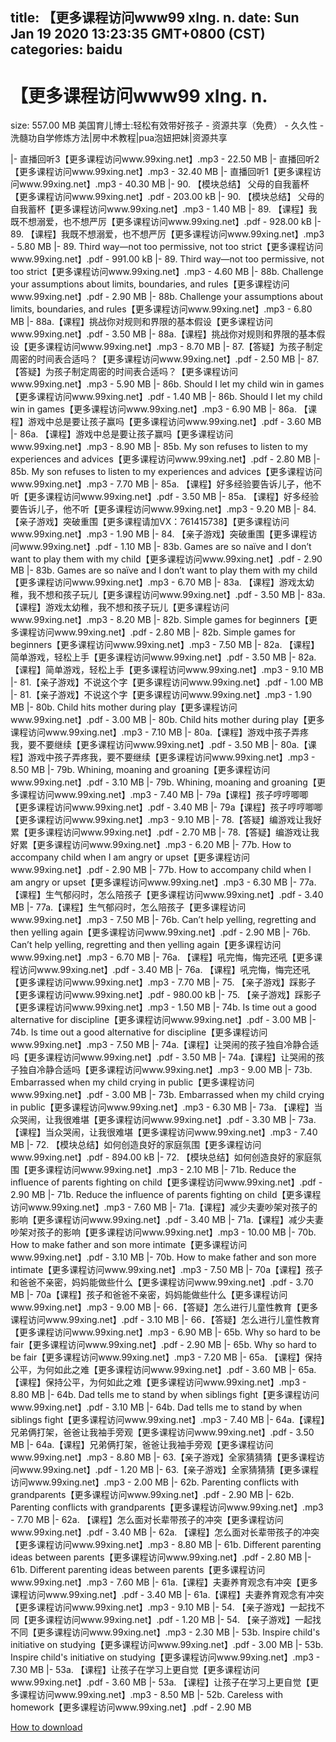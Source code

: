 
title: 【更多课程访问www99 xIng. n.
date: Sun Jan 19 2020 13:23:35 GMT+0800 (CST)    
categories: baidu
---

# 【更多课程访问www99 xIng. n.
size: 557.00 MB
 美国育儿博士:轻松有效带好孩子 - 资源共享（免费） - 久久性 - 洗髓功自学修炼方法|房中术教程|pua泡妞把妹|资源共享
 
|- 直播回听3【更多课程访问www.99xing.net】.mp3 - 22.50 MB
|- 直播回听2【更多课程访问www.99xing.net】.mp3 - 32.40 MB
|- 直播回听1【更多课程访问www.99xing.net】.mp3 - 40.30 MB
|- 90. 【模块总结】 父母的自我蓄杯【更多课程访问www.99xing.net】.pdf - 203.00 kB
|- 90. 【模块总结】 父母的自我蓄杯【更多课程访问www.99xing.net】.mp3 - 1.40 MB
|- 89. 【课程】我既不想溺爱，也不想严厉【更多课程访问www.99xing.net】.pdf - 928.00 kB
|- 89. 【课程】我既不想溺爱，也不想严厉【更多课程访问www.99xing.net】.mp3 - 5.80 MB
|- 89. Third way—not too permissive, not too strict【更多课程访问www.99xing.net】.pdf - 991.00 kB
|- 89. Third way—not too permissive, not too strict【更多课程访问www.99xing.net】.mp3 - 4.60 MB
|- 88b. Challenge your assumptions about limits, boundaries, and rules【更多课程访问www.99xing.net】.pdf - 2.90 MB
|- 88b. Challenge your assumptions about limits, boundaries, and rules【更多课程访问www.99xing.net】.mp3 - 6.80 MB
|- 88a.【课程】挑战你对规则和界限的基本假设【更多课程访问www.99xing.net】.pdf - 3.50 MB
|- 88a.【课程】挑战你对规则和界限的基本假设【更多课程访问www.99xing.net】.mp3 - 8.70 MB
|- 87.【答疑】为孩子制定周密的时间表合适吗？【更多课程访问www.99xing.net】.pdf - 2.50 MB
|- 87.【答疑】为孩子制定周密的时间表合适吗？【更多课程访问www.99xing.net】.mp3 - 5.90 MB
|- 86b. Should I let my child win in games【更多课程访问www.99xing.net】.pdf - 1.40 MB
|- 86b. Should I let my child win in games【更多课程访问www.99xing.net】.mp3 - 6.90 MB
|- 86a. 【课程】游戏中总是要让孩子赢吗【更多课程访问www.99xing.net】.pdf - 3.60 MB
|- 86a. 【课程】游戏中总是要让孩子赢吗【更多课程访问www.99xing.net】.mp3 - 8.90 MB
|- 85b. My son refuses to listen to my experiences and advices【更多课程访问www.99xing.net】.pdf - 2.80 MB
|- 85b. My son refuses to listen to my experiences and advices【更多课程访问www.99xing.net】.mp3 - 7.70 MB
|- 85a. 【课程】好多经验要告诉儿子，他不听【更多课程访问www.99xing.net】.pdf - 3.50 MB
|- 85a. 【课程】好多经验要告诉儿子，他不听【更多课程访问www.99xing.net】.mp3 - 9.20 MB
|- 84. 【亲子游戏】突破重围【更多课程请加VX：761415738】【更多课程访问www.99xing.net】.mp3 - 1.90 MB
|- 84. 【亲子游戏】突破重围【更多课程访问www.99xing.net】.pdf - 1.10 MB
|- 83b. Games are so naïve and I don’t want to play them with my child【更多课程访问www.99xing.net】.pdf - 2.90 MB
|- 83b. Games are so naïve and I don’t want to play them with my child【更多课程访问www.99xing.net】.mp3 - 6.70 MB
|- 83a. 【课程】游戏太幼稚，我不想和孩子玩儿【更多课程访问www.99xing.net】.pdf - 3.50 MB
|- 83a. 【课程】游戏太幼稚，我不想和孩子玩儿【更多课程访问www.99xing.net】.mp3 - 8.20 MB
|- 82b. Simple games for beginners【更多课程访问www.99xing.net】.pdf - 2.80 MB
|- 82b. Simple games for beginners【更多课程访问www.99xing.net】.mp3 - 7.50 MB
|- 82a. 【课程】简单游戏，轻松上手【更多课程访问www.99xing.net】.pdf - 3.50 MB
|- 82a. 【课程】简单游戏，轻松上手【更多课程访问www.99xing.net】.mp3 - 9.10 MB
|- 81.【亲子游戏】不说这个字【更多课程访问www.99xing.net】.pdf - 1.00 MB
|- 81.【亲子游戏】不说这个字【更多课程访问www.99xing.net】.mp3 - 1.90 MB
|- 80b. Child hits mother during play【更多课程访问www.99xing.net】.pdf - 3.00 MB
|- 80b. Child hits mother during play【更多课程访问www.99xing.net】.mp3 - 7.10 MB
|- 80a.【课程】游戏中孩子弄疼我，要不要继续【更多课程访问www.99xing.net】.pdf - 3.50 MB
|- 80a.【课程】游戏中孩子弄疼我，要不要继续【更多课程访问www.99xing.net】.mp3 - 8.50 MB
|- 79b. Whining, moaning and groaning【更多课程访问www.99xing.net】.pdf - 3.10 MB
|- 79b. Whining, moaning and groaning【更多课程访问www.99xing.net】.mp3 - 7.40 MB
|- 79a【课程】孩子哼哼唧唧【更多课程访问www.99xing.net】.pdf - 3.40 MB
|- 79a【课程】孩子哼哼唧唧【更多课程访问www.99xing.net】.mp3 - 9.10 MB
|- 78.【答疑】编游戏让我好累【更多课程访问www.99xing.net】.pdf - 2.70 MB
|- 78.【答疑】编游戏让我好累【更多课程访问www.99xing.net】.mp3 - 6.20 MB
|- 77b. How to accompany child when I am angry or upset【更多课程访问www.99xing.net】.pdf - 2.90 MB
|- 77b. How to accompany child when I am angry or upset【更多课程访问www.99xing.net】.mp3 - 6.30 MB
|- 77a.【课程】生气郁闷时，怎么陪孩子【更多课程访问www.99xing.net】.pdf - 3.40 MB
|- 77a.【课程】生气郁闷时，怎么陪孩子【更多课程访问www.99xing.net】.mp3 - 7.50 MB
|- 76b. Can’t help yelling, regretting and then yelling again【更多课程访问www.99xing.net】.pdf - 2.90 MB
|- 76b. Can’t help yelling, regretting and then yelling again【更多课程访问www.99xing.net】.mp3 - 6.70 MB
|- 76a. 【课程】吼完悔，悔完还吼【更多课程访问www.99xing.net】.pdf - 3.40 MB
|- 76a. 【课程】吼完悔，悔完还吼【更多课程访问www.99xing.net】.mp3 - 7.70 MB
|- 75. 【亲子游戏】踩影子【更多课程访问www.99xing.net】.pdf - 980.00 kB
|- 75. 【亲子游戏】踩影子【更多课程访问www.99xing.net】.mp3 - 1.50 MB
|- 74b. Is time out a good alternative for discipline【更多课程访问www.99xing.net】.pdf - 3.00 MB
|- 74b. Is time out a good alternative for discipline【更多课程访问www.99xing.net】.mp3 - 7.50 MB
|- 74a.【课程】让哭闹的孩子独自冷静合适吗【更多课程访问www.99xing.net】.pdf - 3.50 MB
|- 74a.【课程】让哭闹的孩子独自冷静合适吗【更多课程访问www.99xing.net】.mp3 - 9.00 MB
|- 73b. Embarrassed when my child crying in public【更多课程访问www.99xing.net】.pdf - 3.00 MB
|- 73b. Embarrassed when my child crying in public【更多课程访问www.99xing.net】.mp3 - 6.30 MB
|- 73a. 【课程】当众哭闹，让我很难堪【更多课程访问www.99xing.net】.pdf - 3.30 MB
|- 73a. 【课程】当众哭闹，让我很难堪【更多课程访问www.99xing.net】.mp3 - 7.40 MB
|- 72. 【模块总结】如何创造良好的家庭氛围【更多课程访问www.99xing.net】.pdf - 894.00 kB
|- 72. 【模块总结】如何创造良好的家庭氛围【更多课程访问www.99xing.net】.mp3 - 2.10 MB
|- 71b. Reduce the influence of parents fighting on child【更多课程访问www.99xing.net】.pdf - 2.90 MB
|- 71b. Reduce the influence of parents fighting on child【更多课程访问www.99xing.net】.mp3 - 7.60 MB
|- 71a.【课程】减少夫妻吵架对孩子的影响【更多课程访问www.99xing.net】.pdf - 3.40 MB
|- 71a.【课程】减少夫妻吵架对孩子的影响【更多课程访问www.99xing.net】.mp3 - 10.00 MB
|- 70b. How to make father and son more intimate【更多课程访问www.99xing.net】.pdf - 3.10 MB
|- 70b. How to make father and son more intimate【更多课程访问www.99xing.net】.mp3 - 7.50 MB
|- 70a【课程】孩子和爸爸不亲密，妈妈能做些什么【更多课程访问www.99xing.net】.pdf - 3.70 MB
|- 70a【课程】孩子和爸爸不亲密，妈妈能做些什么【更多课程访问www.99xing.net】.mp3 - 9.00 MB
|- 66．【答疑】怎么进行儿童性教育【更多课程访问www.99xing.net】.pdf - 3.10 MB
|- 66．【答疑】怎么进行儿童性教育【更多课程访问www.99xing.net】.mp3 - 6.90 MB
|- 65b. Why so hard to be fair【更多课程访问www.99xing.net】.pdf - 2.90 MB
|- 65b. Why so hard to be fair【更多课程访问www.99xing.net】.mp3 - 7.20 MB
|- 65a. 【课程】保持公平，为何如此之难【更多课程访问www.99xing.net】.pdf - 3.60 MB
|- 65a. 【课程】保持公平，为何如此之难【更多课程访问www.99xing.net】.mp3 - 8.80 MB
|- 64b. Dad tells me to stand by when siblings fight【更多课程访问www.99xing.net】.pdf - 3.10 MB
|- 64b. Dad tells me to stand by when siblings fight【更多课程访问www.99xing.net】.mp3 - 7.40 MB
|- 64a.【课程】兄弟俩打架，爸爸让我袖手旁观【更多课程访问www.99xing.net】.pdf - 3.50 MB
|- 64a.【课程】兄弟俩打架，爸爸让我袖手旁观【更多课程访问www.99xing.net】.mp3 - 8.80 MB
|- 63.【亲子游戏】全家猜猜猜【更多课程访问www.99xing.net】.pdf - 1.20 MB
|- 63.【亲子游戏】全家猜猜猜【更多课程访问www.99xing.net】.mp3 - 2.00 MB
|- 62b. Parenting conflicts with grandparents【更多课程访问www.99xing.net】.pdf - 2.90 MB
|- 62b. Parenting conflicts with grandparents【更多课程访问www.99xing.net】.mp3 - 7.70 MB
|- 62a. 【课程】怎么面对长辈带孩子的冲突【更多课程访问www.99xing.net】.pdf - 3.40 MB
|- 62a. 【课程】怎么面对长辈带孩子的冲突【更多课程访问www.99xing.net】.mp3 - 8.80 MB
|- 61b. Different parenting ideas between parents【更多课程访问www.99xing.net】.pdf - 2.80 MB
|- 61b. Different parenting ideas between parents【更多课程访问www.99xing.net】.mp3 - 7.60 MB
|- 61a.【课程】夫妻养育观念有冲突【更多课程访问www.99xing.net】.pdf - 3.40 MB
|- 61a.【课程】夫妻养育观念有冲突【更多课程访问www.99xing.net】.mp3 - 9.10 MB
|- 54. 【亲子游戏】一起找不同【更多课程访问www.99xing.net】.pdf - 1.20 MB
|- 54. 【亲子游戏】一起找不同【更多课程访问www.99xing.net】.mp3 - 2.30 MB
|- 53b. Inspire child's initiative on studying【更多课程访问www.99xing.net】.pdf - 3.00 MB
|- 53b. Inspire child's initiative on studying【更多课程访问www.99xing.net】.mp3 - 7.30 MB
|- 53a. 【课程】让孩子在学习上更自觉【更多课程访问www.99xing.net】.pdf - 3.60 MB
|- 53a. 【课程】让孩子在学习上更自觉【更多课程访问www.99xing.net】.mp3 - 8.50 MB
|- 52b. Careless with homework【更多课程访问www.99xing.net】.pdf - 2.90 MB

[How to download](https://bpcam.bemobtrk.com/go/2ceec3aa-1ca2-46d6-b9ff-aaa5c184517c?jno=655)
